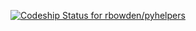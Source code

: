 [ ![Codeship Status for rbowden/pyhelpers](https://www.codeship.io/projects/83e7cc90-871e-0132-44b6-7a9db7e8540a/status?branch=master)](https://www.codeship.io/projects/59072)
